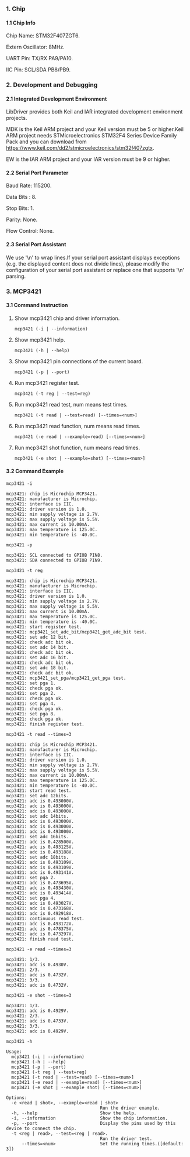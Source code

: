 ### 1. Chip

#### 1.1 Chip Info

Chip Name: STM32F407ZGT6.

Extern Oscillator: 8MHz.

UART Pin: TX/RX PA9/PA10.

IIC Pin: SCL/SDA PB8/PB9.

### 2. Development and Debugging

#### 2.1 Integrated Development Environment

LibDriver provides both Keil and IAR integrated development environment projects.

MDK is the Keil ARM project and your Keil version must be 5 or higher.Keil ARM project needs STMicroelectronics STM32F4 Series Device Family Pack and you can download from https://www.keil.com/dd2/stmicroelectronics/stm32f407zgtx.

EW is the IAR ARM project and your IAR version must be 9 or higher.

#### 2.2 Serial Port Parameter

Baud Rate: 115200.

Data Bits : 8.

Stop Bits: 1.

Parity: None.

Flow Control: None.

#### 2.3 Serial Port Assistant

We use '\n' to wrap lines.If your serial port assistant displays exceptions (e.g. the displayed content does not divide lines), please modify the configuration of your serial port assistant or replace one that supports '\n' parsing.

### 3. MCP3421

#### 3.1 Command Instruction

1. Show mcp3421 chip and driver information.

    ```shell
    mcp3421 (-i | --information)  
    ```

2. Show mcp3421 help.

    ```shell
    mcp3421 (-h | --help)        
    ```

3. Show mcp3421 pin connections of the current board.

    ```shell
    mcp3421 (-p | --port)        
    ```

4. Run mcp3421 register test.

    ```shell
    mcp3421 (-t reg | --test=reg)  
    ```

5. Run mcp3421 read test, num means test times.

    ```shell
    mcp3421 (-t read | --test=read) [--times=<num>]  
    ```

8. Run mcp3421 read function, num means read times.

    ```shell
    mcp3421 (-e read | --example=read) [--times=<num>]  
    ```

7. Run mcp3421 shot function, num means read times.

    ```shell
    mcp3421 (-e shot | --example=shot) [--times=<num>]    
    ```

#### 3.2 Command Example

```shell
mcp3421 -i

mcp3421: chip is Microchip MCP3421.
mcp3421: manufacturer is Microchip.
mcp3421: interface is IIC.
mcp3421: driver version is 1.0.
mcp3421: min supply voltage is 2.7V.
mcp3421: max supply voltage is 5.5V.
mcp3421: max current is 10.00mA.
mcp3421: max temperature is 125.0C.
mcp3421: min temperature is -40.0C.
```

```shell
mcp3421 -p

mcp3421: SCL connected to GPIOB PIN8.
mcp3421: SDA connected to GPIOB PIN9.
```

```shell
mcp3421 -t reg

mcp3421: chip is Microchip MCP3421.
mcp3421: manufacturer is Microchip.
mcp3421: interface is IIC.
mcp3421: driver version is 1.0.
mcp3421: min supply voltage is 2.7V.
mcp3421: max supply voltage is 5.5V.
mcp3421: max current is 10.00mA.
mcp3421: max temperature is 125.0C.
mcp3421: min temperature is -40.0C.
mcp3421: start register test.
mcp3421: mcp3421_set_adc_bit/mcp3421_get_adc_bit test.
mcp3421: set adc 12 bit.
mcp3421: check adc bit ok.
mcp3421: set adc 14 bit.
mcp3421: check adc bit ok.
mcp3421: set adc 16 bit.
mcp3421: check adc bit ok.
mcp3421: set adc 18 bit.
mcp3421: check adc bit ok.
mcp3421: mcp3421_set_pga/mcp3421_get_pga test.
mcp3421: set pga 1.
mcp3421: check pga ok.
mcp3421: set pga 2.
mcp3421: check pga ok.
mcp3421: set pga 4.
mcp3421: check pga ok.
mcp3421: set pga 8.
mcp3421: check pga ok.
mcp3421: finish register test.
```

```shell
mcp3421 -t read --times=3

mcp3421: chip is Microchip MCP3421.
mcp3421: manufacturer is Microchip.
mcp3421: interface is IIC.
mcp3421: driver version is 1.0.
mcp3421: min supply voltage is 2.7V.
mcp3421: max supply voltage is 5.5V.
mcp3421: max current is 10.00mA.
mcp3421: max temperature is 125.0C.
mcp3421: min temperature is -40.0C.
mcp3421: start read test.
mcp3421: set adc 12bits.
mcp3421: adc is 0.493000V.
mcp3421: adc is 0.493000V.
mcp3421: adc is 0.493000V.
mcp3421: set adc 14bits.
mcp3421: adc is 0.493000V.
mcp3421: adc is 0.493000V.
mcp3421: adc is 0.493000V.
mcp3421: set adc 16bits.
mcp3421: adc is 0.428500V.
mcp3421: adc is 0.493125V.
mcp3421: adc is 0.493188V.
mcp3421: set adc 18bits.
mcp3421: adc is 0.493109V.
mcp3421: adc is 0.493109V.
mcp3421: adc is 0.493141V.
mcp3421: set pga 2.
mcp3421: adc is 0.473695V.
mcp3421: adc is 0.493430V.
mcp3421: adc is 0.493414V.
mcp3421: set pga 4.
mcp3421: adc is 0.493027V.
mcp3421: adc is 0.473168V.
mcp3421: adc is 0.492918V.
mcp3421: continuous read test.
mcp3421: adc is 0.493172V.
mcp3421: adc is 0.478375V.
mcp3421: adc is 0.473297V.
mcp3421: finish read test.
```

```shell
mcp3421 -e read --times=3 

mcp3421: 1/3.
mcp3421: adc is 0.4930V.
mcp3421: 2/3.
mcp3421: adc is 0.4732V.
mcp3421: 3/3.
mcp3421: adc is 0.4732V.
```

```shell
mcp3421 -e shot --times=3 

mcp3421: 1/3.
mcp3421: adc is 0.4929V.
mcp3421: 2/3.
mcp3421: adc is 0.4733V.
mcp3421: 3/3.
mcp3421: adc is 0.4929V.
```

```shell
mcp3421 -h

Usage:
  mcp3421 (-i | --information)
  mcp3421 (-h | --help)
  mcp3421 (-p | --port)
  mcp3421 (-t reg | --test=reg)
  mcp3421 (-t read | --test=read) [--times=<num>]
  mcp3421 (-e read | --example=read) [--times=<num>]
  mcp3421 (-e shot | --example shot) [--times=<num>]

Options:
  -e <read | shot>, --example=<read | shot>
                                    Run the driver example.
  -h, --help                        Show the help.
  -i, --information                 Show the chip information.
  -p, --port                        Display the pins used by this device to connect the chip.
  -t <reg | read>, --test=<reg | read>.
                                    Run the driver test.
      --times=<num>                 Set the running times.([default: 3])
```
